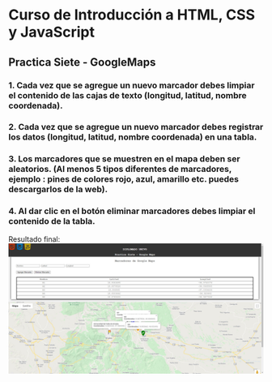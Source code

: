 # Curso de Introducción a HTML, CSS y JavaScript
## Practica Siete - **GoogleMaps**

### 1. Cada vez que se agregue un nuevo marcador debes limpiar el contenido de las cajas de texto (longitud, latitud, nombre coordenada).
### 2. Cada vez que se agregue un nuevo marcador debes registrar los datos (longitud, latitud, nombre coordenada) en una tabla.
### 3. Los marcadores que se muestren en el mapa deben ser aleatorios. (Al menos 5 tipos diferentes de marcadores, ejemplo : pines de colores rojo, azul, amarillo etc. puedes descargarlos de la web).
### 4. Al dar clic en el botón eliminar marcadores debes limpiar el contenido de la tabla.

Resultado final: ![Preview](/images/MarksGoogleMaps.jpg)

